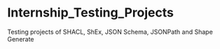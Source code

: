 # Internship_Testing_Projects
Testing projects of SHACL, ShEx, JSON Schema, JSONPath and Shape Generate
